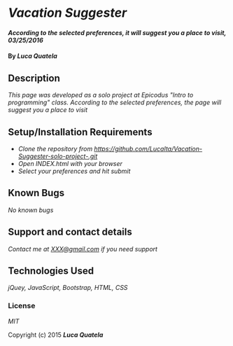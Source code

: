 # _Vacation Suggester_

#### _According to the selected preferences, it will suggest you a place to visit, 03/25/2016_

#### By _**Luca Quatela**_

## Description

_This page was developed as a solo project at Epicodus "Intro to programming" class. According to the selected preferences, the page will suggest you a place to visit_

## Setup/Installation Requirements

* _Clone the repository from https://github.com/LucaIta/Vacation-Suggester-solo-project-.git_
* _Open INDEX.html with your browser_
* _Select your preferences and hit submit_

## Known Bugs

_No known bugs_

## Support and contact details

_Contact me at XXX@gmail.com if you need support_

## Technologies Used

_jQuey, JavaScript, Bootstrap, HTML, CSS_

### License

*MIT*

Copyright (c) 2015 **_Luca Quatela_**
